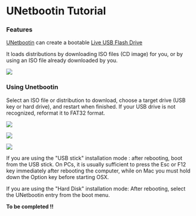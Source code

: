 # UNetbootin Tutorial

### Features <a id="features"></a>

[UNetbootin](https://unetbootin.github.io/) can create a bootable [Live USB Flash Drive](https://en.wikipedia.org/wiki/Live_USB)

It loads distributions by downloading ISO files \(CD image\) for you, or by using an ISO file already downloaded by you.

![](https://unetbootin.github.io/screenshot1.jpg)

### Using Unetbootin <a id="install"></a>

Select an ISO file or distribution to download, choose a target drive \(USB key or hard drive\), and restart when finished. If your USB drive is not recognized, reformat it to FAT32 format.

![](https://unetbootin.github.io/screenshot2.jpg)

![](https://unetbootin.github.io/screenshot3.jpg)

![](https://unetbootin.github.io/screenshot4.jpg)



If you are using the "USB stick" installation mode : after rebooting, boot from the USB stick. On PCs, it is usually sufficient to press the Esc or F12 key immediately after rebooting the computer, while on Mac you must hold down the Option key before starting OSX.

If you are using the "Hard Disk" installation mode: After rebooting, select the UNetbootin entry from the boot menu.



**To be completed !!**

